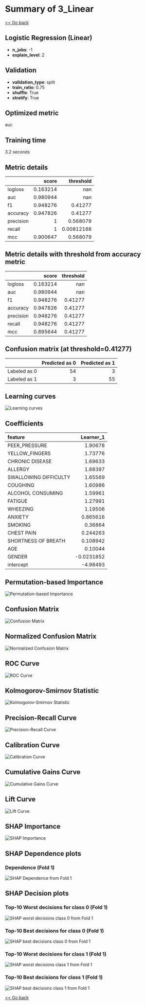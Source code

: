 # Summary of 3_Linear

[<< Go back](../README.md)


## Logistic Regression (Linear)
- **n_jobs**: -1
- **explain_level**: 2

## Validation
 - **validation_type**: split
 - **train_ratio**: 0.75
 - **shuffle**: True
 - **stratify**: True

## Optimized metric
auc

## Training time

3.2 seconds

## Metric details
|           |    score |    threshold |
|:----------|---------:|-------------:|
| logloss   | 0.163214 | nan          |
| auc       | 0.980944 | nan          |
| f1        | 0.948276 |   0.41277    |
| accuracy  | 0.947826 |   0.41277    |
| precision | 1        |   0.568079   |
| recall    | 1        |   0.00812168 |
| mcc       | 0.900647 |   0.568079   |


## Metric details with threshold from accuracy metric
|           |    score |   threshold |
|:----------|---------:|------------:|
| logloss   | 0.163214 |   nan       |
| auc       | 0.980944 |   nan       |
| f1        | 0.948276 |     0.41277 |
| accuracy  | 0.947826 |     0.41277 |
| precision | 0.948276 |     0.41277 |
| recall    | 0.948276 |     0.41277 |
| mcc       | 0.895644 |     0.41277 |


## Confusion matrix (at threshold=0.41277)
|              |   Predicted as 0 |   Predicted as 1 |
|:-------------|-----------------:|-----------------:|
| Labeled as 0 |               54 |                3 |
| Labeled as 1 |                3 |               55 |

## Learning curves
![Learning curves](learning_curves.png)

## Coefficients
| feature               |   Learner_1 |
|:----------------------|------------:|
| PEER_PRESSURE         |   1.90678   |
| YELLOW_FINGERS        |   1.73776   |
| CHRONIC DISEASE       |   1.69633   |
| ALLERGY               |   1.68397   |
| SWALLOWING DIFFICULTY |   1.65569   |
| COUGHING              |   1.60986   |
| ALCOHOL CONSUMING     |   1.59961   |
| FATIGUE               |   1.27991   |
| WHEEZING              |   1.19506   |
| ANXIETY               |   0.865616  |
| SMOKING               |   0.36864   |
| CHEST PAIN            |   0.244263  |
| SHORTNESS OF BREATH   |   0.108942  |
| AGE                   |   0.10044   |
| GENDER                |  -0.0231852 |
| intercept             |  -4.98493   |


## Permutation-based Importance
![Permutation-based Importance](permutation_importance.png)
## Confusion Matrix

![Confusion Matrix](confusion_matrix.png)


## Normalized Confusion Matrix

![Normalized Confusion Matrix](confusion_matrix_normalized.png)


## ROC Curve

![ROC Curve](roc_curve.png)


## Kolmogorov-Smirnov Statistic

![Kolmogorov-Smirnov Statistic](ks_statistic.png)


## Precision-Recall Curve

![Precision-Recall Curve](precision_recall_curve.png)


## Calibration Curve

![Calibration Curve](calibration_curve_curve.png)


## Cumulative Gains Curve

![Cumulative Gains Curve](cumulative_gains_curve.png)


## Lift Curve

![Lift Curve](lift_curve.png)



## SHAP Importance
![SHAP Importance](shap_importance.png)

## SHAP Dependence plots

### Dependence (Fold 1)
![SHAP Dependence from Fold 1](learner_fold_0_shap_dependence.png)

## SHAP Decision plots

### Top-10 Worst decisions for class 0 (Fold 1)
![SHAP worst decisions class 0 from Fold 1](learner_fold_0_shap_class_0_worst_decisions.png)
### Top-10 Best decisions for class 0 (Fold 1)
![SHAP best decisions class 0 from Fold 1](learner_fold_0_shap_class_0_best_decisions.png)
### Top-10 Worst decisions for class 1 (Fold 1)
![SHAP worst decisions class 1 from Fold 1](learner_fold_0_shap_class_1_worst_decisions.png)
### Top-10 Best decisions for class 1 (Fold 1)
![SHAP best decisions class 1 from Fold 1](learner_fold_0_shap_class_1_best_decisions.png)

[<< Go back](../README.md)
